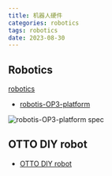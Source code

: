 ```yaml
---
title: 机器人硬件
categories: robotics
tags: robotics
date: 2023-08-30
---
```




## Robotics

[robotics](https://www.robotis.us/open-source-robots/)

- [robotis-OP3-platform](https://www.robotis.us/robotis-OP3-platform/)

![robotis-OP3-platform spec](https://cdn.jsdelivr.net/gh/YeeKal/img_land/blog/08/op3.png)

## OTTO DIY robot

- [OTTO DIY robot](https://www.ottodiy.com/academy)
